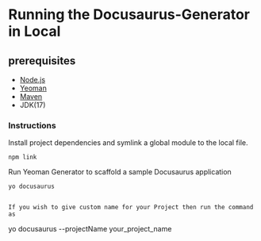# Running the Docusaurus-Generator in Local

## prerequisites
* [Node.js](https://nodejs.org/en/download/)
* [Yeoman](https://yeoman.io/learning/index.html)
* [Maven](https://maven.apache.org/download.cgi)
* JDK(17)
### Instructions

Install project dependencies and symlink a global module to the local file.
```
npm link
```

Run Yeoman Generator to scaffold a sample Docusaurus application
```
yo docusaurus


If you wish to give custom name for your Project then run the command as
```
yo docusaurus --projectName your_project_name
